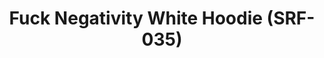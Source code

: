 ---
ee_id: '4367'
site: '1'
type: '2'
long_id: 2016-078 Fuck Negativity White Hoodie (SRF-035)
url: 2016-078-fuck-negativity-white-hoodie-srf-035
title: Fuck Negativity White Hoodie (SRF-035)
year: '2016'
medium: Hoodie
commission:
dims:
pitch:
ps:
live_url:
related: "[4277] [2014-088-going-negative-lakes] 2014-088 Going Negative / Lakes"
youtube:
imgs: Arcangel-Surfware-fuck-negativity-white-hoodie-2016-078-front-full-database.jpg,Arcangel-Surfware-fuck-negativity-white-hoodie-2016-078-back-full-database.jpg
subheading:
display_year: '2016'
download:
add_credit:
add_credits:
related_code:
layout: things-i-made
---